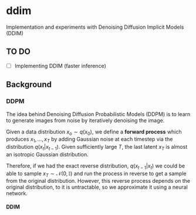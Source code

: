 # ddim
Implementation and experiments with Denoising Diffusion Implicit Models (DDIM)

## TO DO
- [ ] Implementing DDIM (faster inference)

## Background

### DDPM

The idea behind Denoising Diffusion Probabilistic Models (DDPM) is to learn to generate images from noise by iteratively denoising the image.

Given a data distribution $x_o \sim q(x_0)$, we define a **forward process** which produces $x_1,...,x_T$ by adding Gaussian noise at each timestep via the distribution $q(x_t|x_{t-1})$. Given sufficiently large $T$, the last latent $x_T$ is almost an isotropic Gaussian distribution.

Therefore, if we had the exact reverse distribution, $q(x_{t-1}|x_t)$ we could be able to sample $x_T \sim \mathcal{N}(0, \mathbb{I})$ and run the process in reverse to get a sample from the original distribution. However, this reverse process depends on the original distribution, to it is untractable, so we approximate it using a neural network.

#### DDIM

